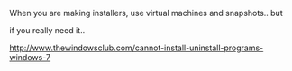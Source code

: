 When you are making installers, use virtual machines and snapshots.. but

if you really need it..

http://www.thewindowsclub.com/cannot-install-uninstall-programs-windows-7
